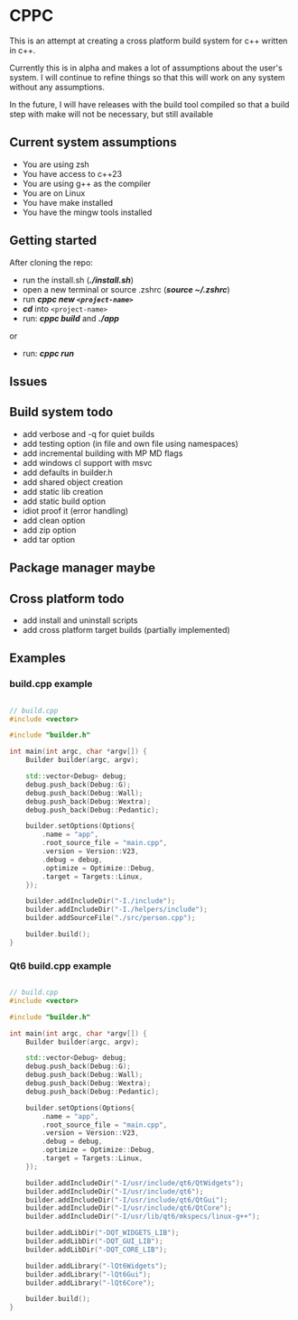 # CPPC

This is an attempt at creating a cross platform build system for c++
written in c++.

Currently this is in alpha and makes a lot of assumptions about the user's
system. I will continue to refine things so that this will work on any system
without any assumptions.

In the future, I will have releases with the build tool compiled so that a
build step with make will not be necessary, but still available

## Current system assumptions
- You are using zsh
- You have access to c++23
- You are using g++ as the compiler
- You are on Linux
- You have make installed
- You have the mingw tools installed

## Getting started

After cloning the repo:
- run the install.sh (***./install.sh***)
- open a new terminal or source .zshrc (***source ~/.zshrc***)
- run ***cppc new `<project-name>`***
- ***cd*** into `<project-name>`
- run: ***cppc build*** and ***./app***

or

- run: ***cppc run***

## Issues

## Build system todo
- add verbose and -q for quiet builds
- add testing option (in file and own file using namespaces)
- add incremental building with MP MD flags
- add windows cl support with msvc
- add defaults in builder.h
- add shared object creation
- add static lib creation
- add static build option
- idiot proof it (error handling)
- add clean option
- add zip option
- add tar option

## Package manager maybe

## Cross platform todo
- add install and uninstall scripts
- add cross platform target builds (partially implemented)

## Examples

### build.cpp example
```cpp

// build.cpp
#include <vector>

#include "builder.h"

int main(int argc, char *argv[]) {
    Builder builder(argc, argv);

    std::vector<Debug> debug;
    debug.push_back(Debug::G);
    debug.push_back(Debug::Wall);
    debug.push_back(Debug::Wextra);
    debug.push_back(Debug::Pedantic);

    builder.setOptions(Options{
        .name = "app",
        .root_source_file = "main.cpp",
        .version = Version::V23,
        .debug = debug,
        .optimize = Optimize::Debug,
        .target = Targets::Linux,
    });

    builder.addIncludeDir("-I./include");
    builder.addIncludeDir("-I./helpers/include");
    builder.addSourceFile("./src/person.cpp");

    builder.build();
}

```

### Qt6 build.cpp example
```c++

// build.cpp
#include <vector>

#include "builder.h"

int main(int argc, char *argv[]) {
    Builder builder(argc, argv);

    std::vector<Debug> debug;
    debug.push_back(Debug::G);
    debug.push_back(Debug::Wall);
    debug.push_back(Debug::Wextra);
    debug.push_back(Debug::Pedantic);

    builder.setOptions(Options{
        .name = "app",
        .root_source_file = "main.cpp",
        .version = Version::V23,
        .debug = debug,
        .optimize = Optimize::Debug,
        .target = Targets::Linux,
    });

    builder.addIncludeDir("-I/usr/include/qt6/QtWidgets");
    builder.addIncludeDir("-I/usr/include/qt6");
    builder.addIncludeDir("-I/usr/include/qt6/QtGui");
    builder.addIncludeDir("-I/usr/include/qt6/QtCore");
    builder.addIncludeDir("-I/usr/lib/qt6/mkspecs/linux-g++");

    builder.addLibDir("-DQT_WIDGETS_LIB");
    builder.addLibDir("-DQT_GUI_LIB");
    builder.addLibDir("-DQT_CORE_LIB");

    builder.addLibrary("-lQt6Widgets");
    builder.addLibrary("-lQt6Gui");
    builder.addLibrary("-lQt6Core");

    builder.build();
}

```
